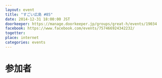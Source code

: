 ```yaml
---
layout: event
title: "すごい広島 #85"
date: 2014-12-31 18:00:00 JST
doorkeeper: https://manage.doorkeeper.jp/groups/great-h/events/19034
facebook: https://www.facebook.com/events/757466924342232/
togetter:
place: internet
categories: events
---
```


# 参加者
